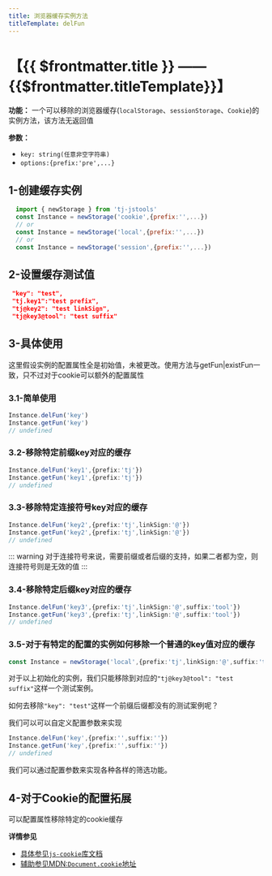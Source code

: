```yaml
---
title: 浏览器缓存实例方法
titleTemplate: delFun
---
```

# 【{{ $frontmatter.title }} —— {{$frontmatter.titleTemplate}}】


**功能：** 一个可以移除的浏览器缓存(`localStorage`、`sessionStorage`、`Cookie`)的实例方法，该方法无返回值

**参数：**

- `key: string(任意非空字符串)`
- `options:{prefix:'pre',...}`


## 1-创建缓存实例

```js
  import { newStorage } from 'tj-jstools'
  const Instance = newStorage('cookie',{prefix:'',...})
  // or
  const Instance = newStorage('local',{prefix:'',...})
  // or
  const Instance = newStorage('session',{prefix:'',...})
```

## 2-设置缓存测试值

```json
 "key": "test",
 "tj.key1":"test prefix",
 "tj@key2": "test linkSign",
 "tj@key3@tool": "test suffix"
```
## 3-具体使用
这里假设实例的配置属性全是初始值，未被更改。使用方法与getFun|existFun一致，只不过对于cookie可以额外的配置属性

### 3.1-简单使用
```ts
Instance.delFun('key')
Instance.getFun('key')
// undefined
```
### 3.2-移除特定前缀key对应的缓存
```ts
Instance.delFun('key1',{prefix:'tj'})
Instance.getFun('key1',{prefix:'tj'})
// undefined
```
### 3.3-移除特定连接符号key对应的缓存
```ts
Instance.delFun('key2',{prefix:'tj',linkSign:'@'})
Instance.getFun('key2',{prefix:'tj',linkSign:'@'})
// undefined
```
::: warning 
对于连接符号来说，需要前缀或者后缀的支持，如果二者都为空，则连接符号则是无效的值
:::

### 3.4-移除特定后缀key对应的缓存
```ts
Instance.delFun('key3',{prefix:'tj',linkSign:'@',suffix:'tool'})
Instance.getFun('key3',{prefix:'tj',linkSign:'@',suffix:'tool'})
// undefined
```

### 3.5-对于有特定的配置的实例如何移除一个普通的key值对应的缓存

```ts
const Instance = newStorage('local',{prefix:'tj',linkSign:'@',suffix:'tool'})

```
对于以上初始化的实例，我们只能移除到对应的`"tj@key3@tool": "test suffix"`这样一个测试案例。

如何去移除`"key": "test"`这样一个前缀后缀都没有的测试案例呢？

我们可以可以自定义配置参数来实现
```ts
Instance.delFun('key',{prefix:'',suffix:''})
Instance.getFun('key',{prefix:'',suffix:''})
// undefined
```
我们可以通过配置参数来实现各种各样的筛选功能。

## 4-对于Cookie的配置拓展
可以配置属性移除特定的cookie缓存

**详情参见**
- [具体参见`js-cookie`库文档](https://github.com/js-cookie/js-cookie#readme)
- [辅助参见MDN:`Document.cookie`地址](https://developer.mozilla.org/zh-CN/docs/Web/API/Document/cookie#%E4%B8%80%E4%B8%AA%E5%B0%8F%E6%A1%86%E6%9E%B6%EF%BC%9A%E4%B8%80%E4%B8%AA%E5%AE%8C%E6%95%B4%E6%94%AF%E6%8C%81_unicode_%E7%9A%84_cookie_%E8%AF%BB%E5%8F%96%E5%86%99%E5%85%A5%E5%99%A8)